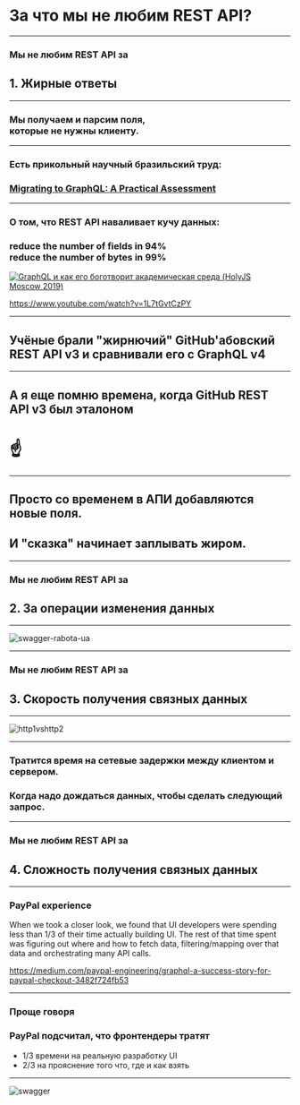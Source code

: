 # За что мы не любим REST API?

-----

### Мы не любим REST API за <!-- .element: class="gray" -->

## 1. Жирные ответы <!-- .element: class="red" -->

-----

### Мы получаем и парсим поля, <br/>которые не нужны клиенту.

-----

### Есть прикольный научный бразильский труд:

### [Migrating to GraphQL: A Practical Assessment](https://arxiv.org/abs/1906.07535)

-----

### О том, что REST API наваливает кучу данных:

### reduce the number of fields in 94% <br/>reduce the number of bytes in 99% <!-- .element: class="orange" -->

<a href="https://www.youtube.com/watch?v=1L7tGvtCzPY" target="_blank"><img src="https://img.youtube.com/vi/1L7tGvtCzPY/0.jpg" alt="GraphQL и как его боготворит академическая среда (HolyJS Moscow 2019)" class="plain" style="max-width: 480px" /></a>

<https://www.youtube.com/watch?v=1L7tGvtCzPY>

-----

## Учёные брали <span class="red">"жирнючий"</span> <span class="green">GitHub</span>'абовский <span class="red">REST API</span> v3 и сравнивали его с GraphQL v4

-----

## А я еще помню времена, когда GitHub REST API v3 был <span class="green">эталоном</span> 

# ☝️

-----

## Просто со временем в АПИ добавляются новые поля. 

## И "сказка" начинает заплывать жиром. <!-- .element: class="fragment red" -->

-----

### Мы не любим REST API за <!-- .element: class="gray" -->

## 2. За операции изменения данных <!-- .element: class="red" -->

-----

![swagger-rabota-ua](./swagger-rabota-ua.png)

-----

### Мы не любим REST API за <!-- .element: class="gray" -->

## 3. Скорость получения связных данных <!-- .element: class="red" -->

-----

![http1vshttp2](./http1vshttp2.jpg) <!-- .element: style="width: 750px" -->

-----

### Тратится время на сетевые задержки между клиентом и сервером. <!-- .element: class="red" -->

### Когда надо дождаться данных, чтобы сделать следующий запрос.

-----

### Мы не любим REST API за <!-- .element: class="gray" -->

## 4. Сложность получения связных данных <!-- .element: class="red" -->

-----

### PayPal experience

When we took a closer look, we found that UI developers were spending less than 1/3 of their time actually building UI. The rest of that time spent was figuring out where and how to fetch data, filtering/mapping over that data and orchestrating many API calls.

<https://medium.com/paypal-engineering/graphql-a-success-story-for-paypal-checkout-3482f724fb53>

-----

### Проще говоря <!-- .element: class="gray" -->

### PayPal подсчитал, что фронтендеры тратят

- 1/3 времени на реальную разработку UI <!-- .element: class="green" -->
- 2/3 на прояснение того что, где и как взять <!-- .element: class="red" -->

-----

![swagger](./swagger.png)
